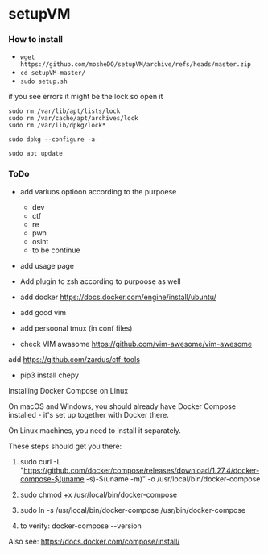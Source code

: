 # setupVM


### How to install

- `wget https://github.com/mosheDO/setupVM/archive/refs/heads/master.zip`
- `cd setupVM-master/`
- `sudo setup.sh`

if you see errors it might be the lock so open it

```
sudo rm /var/lib/apt/lists/lock
sudo rm /var/cache/apt/archives/lock
sudo rm /var/lib/dpkg/lock*

sudo dpkg --configure -a

sudo apt update
```

### ToDo


- add variuos optioon according to the purpoese
  - dev
  - ctf
  - re
  - pwn
  - osint
  - to be continue


- add usage page
- Add plugin to zsh according to purpoose as well
- add docker   https://docs.docker.com/engine/install/ubuntu/
- add good vim 
- add persoonal tmux (in conf files)
- check VIM awasome https://github.com/vim-awesome/vim-awesome

add https://github.com/zardus/ctf-tools


- pip3 install chepy



Installing Docker Compose on Linux

On macOS and Windows, you should already have Docker Compose installed - it's set up together with Docker there.

On Linux machines, you need to install it separately.

These steps should get you there:

1. sudo curl -L "https://github.com/docker/compose/releases/download/1.27.4/docker-compose-$(uname -s)-$(uname -m)" -o /usr/local/bin/docker-compose

2. sudo chmod +x /usr/local/bin/docker-compose

3. sudo ln -s /usr/local/bin/docker-compose /usr/bin/docker-compose

4. to verify: docker-compose --version

Also see: https://docs.docker.com/compose/install/
